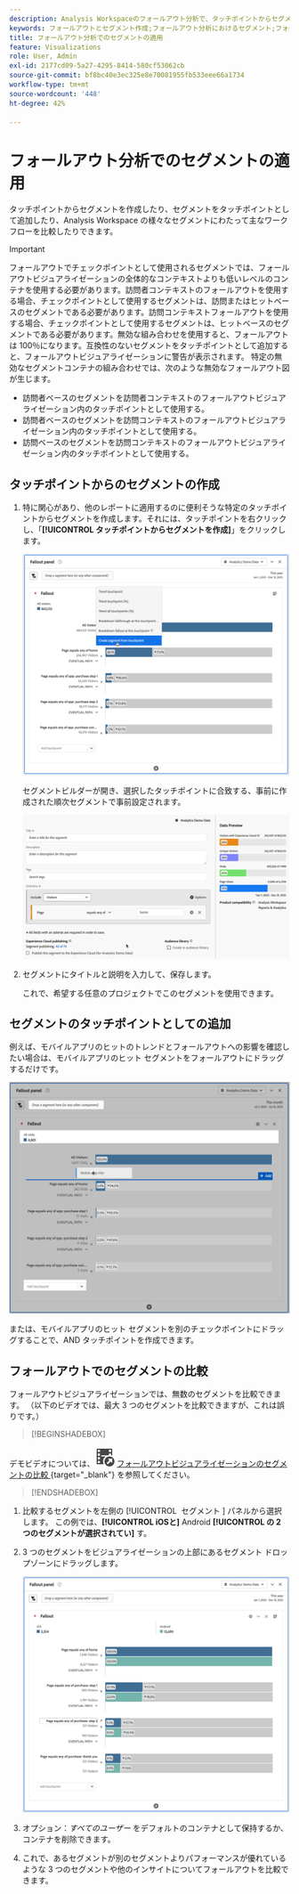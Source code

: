 ```yaml
---
description: Analysis Workspaceのフォールアウト分析で、タッチポイントからセグメントを作成する方法、タッチポイントとしてセグメントを追加する方法、様々なセグメントをまたいで主要ワークフローを比較する方法を説明します。
keywords: フォールアウトとセグメント作成;フォールアウト分析におけるセグメント;フォールアウトでのセグメント比較
title: フォールアウト分析でのセグメントの適用
feature: Visualizations
role: User, Admin
exl-id: 2177cd09-5a27-4295-8414-580cf53062cb
source-git-commit: bf8bc40e3ec325e8e70081955fb533eee66a1734
workflow-type: tm+mt
source-wordcount: '448'
ht-degree: 42%

---
```


# フォールアウト分析でのセグメントの適用

タッチポイントからセグメントを作成したり、セグメントをタッチポイントとして追加したり、Analysis Workspace の様々なセグメントにわたって主なワークフローを比較したりできます。

>[!IMPORTANT]
>
>フォールアウトでチェックポイントとして使用されるセグメントでは、フォールアウトビジュアライゼーションの全体的なコンテキストよりも低いレベルのコンテナを使用する必要があります。訪問者コンテキストのフォールアウトを使用する場合、チェックポイントとして使用するセグメントは、訪問またはヒットベースのセグメントである必要があります。訪問コンテキストフォールアウトを使用する場合、チェックポイントとして使用するセグメントは、ヒットベースのセグメントである必要があります。無効な組み合わせを使用すると、フォールアウトは 100％になります。互換性のないセグメントをタッチポイントとして追加すると、フォールアウトビジュアライゼーションに警告が表示されます。 特定の無効なセグメントコンテナの組み合わせでは、次のような無効なフォールアウト図が生じます。
>
>* 訪問者ベースのセグメントを訪問者コンテキストのフォールアウトビジュアライゼーション内のタッチポイントとして使用する。
>* 訪問者ベースのセグメントを訪問コンテキストのフォールアウトビジュアライゼーション内のタッチポイントとして使用する。
>* 訪問ベースのセグメントを訪問コンテキストのフォールアウトビジュアライゼーション内のタッチポイントとして使用する。
>

## タッチポイントからのセグメントの作成

1. 特に関心があり、他のレポートに適用するのに便利そうな特定のタッチポイントからセグメントを作成します。それには、タッチポイントを右クリックし、「**[!UICONTROL タッチポイントからセグメントを作成]**」をクリックします。

   ![](assets/fallout-createsegment.png)

   セグメントビルダーが開き、選択したタッチポイントに合致する、事前に作成された順次セグメントで事前設定されます。

   ![](assets/fallout-definesegment.png)

1. セグメントにタイトルと説明を入力して、保存します。

   これで、希望する任意のプロジェクトでこのセグメントを使用できます。

## セグメントのタッチポイントとしての追加

例えば、モバイルアプリのヒットのトレンドとフォールアウトへの影響を確認したい場合は、モバイルアプリのヒット セグメントをフォールアウトにドラッグするだけです。

![](assets/segment-touchpoint.png)

または、モバイルアプリのヒット セグメントを別のチェックポイントにドラッグすることで、AND タッチポイントを作成できます。

## フォールアウトでのセグメントの比較

フォールアウトビジュアライゼーションでは、無数のセグメントを比較できます。 （以下のビデオでは、最大 3 つのセグメントを比較できますが、これは誤りです。）


>[!BEGINSHADEBOX]

デモビデオについては、![VideoCheckedOut](/help/assets/icons/VideoCheckedOut.svg) [ フォールアウトビジュアライゼーションのセグメントの比較 ](https://video.tv.adobe.com/v/24046?quality=12&learn=on){target="_blank"} を参照してください。

>[!ENDSHADEBOX]


1. 比較するセグメントを左側の [!UICONTROL &#x200B; セグメント &#x200B;] パネルから選択します。 この例では、**[!UICONTROL iOSと]** Android **[!UICONTROL の 2 つのセグメントが選択されてい]** す。
1. 3 つのセグメントをビジュアライゼーションの上部にあるセグメント ドロップゾーンにドラッグします。

   ![](assets/segment-compare.png)

1. オプション：*すべてのユーザー* をデフォルトのコンテナとして保持するか、コンテナを削除できます。

1. これで、あるセグメントが別のセグメントよりパフォーマンスが優れているような 3 つのセグメントや他のインサイトについてフォールアウトを比較できます。
